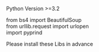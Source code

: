 Python Version >=3.2 <br /> 

from bs4 import BeautifulSoup  <br /> 
from urllib.request import urlopen <br /> 
import pyprind <br /> 

Please install these Libs in advance
